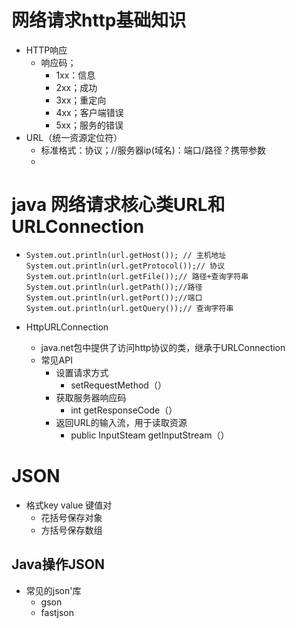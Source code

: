 # 网络请求http基础知识

* HTTP响应
  * 响应码；
    * 1xx：信息
    * 2xx；成功
    * 3xx；重定向
    * 4xx；客户端错误
    * 5xx；服务的错误
* URL（统一资源定位符）
  * 标准格式：协议；//服务器ip(域名)：端口/路径？携带参数
  * 

# java 网络请求核心类URL和URLConnection

* ```
  System.out.println(url.getHost()); // 主机地址
  System.out.println(url.getProtocol());// 协议
  System.out.println(url.getFile());// 路径+查询字符串
  System.out.println(url.getPath());//路径
  System.out.println(url.getPort());//端口
  System.out.println(url.getQuery());// 查询字符串
  ```

* HttpURLConnection
  * java.net包中提供了访问http协议的类，继承于URLConnection
  * 常见API
    * 设置请求方式
      * setRequestMethod（）
    * 获取服务器响应码
      * int getResponseCode（）
    * 返回URL的输入流，用于读取资源
      * public InputSteam getInputStream（）

# JSON

* 格式key value 键值对
  * 花括号保存对象
  * 方括号保存数组

##  Java操作JSON

* 常见的json'库
  * gson
  * fastjson